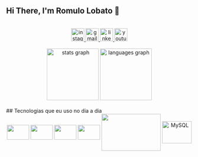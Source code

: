 ## Hi There, I'm Romulo Lobato 👋
<br>
<div align="center">
  <a href="https://www.instagram.com/romulolobato20/" target="_blank">
    <img src="https://img.shields.io/static/v1?message=Instagram&logo=instagram&label=&color=E4405F&logoColor=white&labelColor=&style=for-the-badge" height="35" alt="instagram logo"  />
  </a>
  <a href="romulo.bezerra@tucurui.ufpa.br" target="_blank">
    <img src="https://img.shields.io/static/v1?message=Gmail&logo=gmail&label=&color=D14836&logoColor=white&labelColor=&style=for-the-badge" height="35" alt="gmail logo"  />
  </a>
  <a href="https://www.linkedin.com/in/romulo-lobato/" target="_blank">
    <img src="https://img.shields.io/static/v1?message=LinkedIn&logo=linkedin&label=&color=0077B5&logoColor=white&labelColor=&style=for-the-badge" height="35" alt="linkedin logo"  />
  </a>
  <a https://youtube.com/channel/UCOZV7HLYwaHDwMTjlwBzQlA/>
    <img src="https://img.shields.io/badge/YouTube-FF0000?style=for-the-badge&logo=youtube&logoColor=white" height="35" alt="youtube logo" />
  </a>
</div>
<br>
<div align="center">
  <img src="https://github-readme-stats.vercel.app/api?username=RomuloLB28&hide_title=true&hide_rank=false&show_icons=true&include_all_commits=true&count_private=true&disable_animations=false&theme=dracula&locale=pt-br&hide_border=true" height="140" alt="stats graph"  />
  <img src="https://github-readme-stats.vercel.app/api/top-langs?username=RomuloLB28&locale=pt-br&hide_title=false&layout=compact&card_width=320&langs_count=5&theme=dracula&hide_border=true" height="140" alt="languages graph"  />
</div>
<br>
## Tecnologias que eu uso no dia a dia
<div style="display: inline_block" align="center">
  <img align="center" height="40" width="60" src="https://cdn.jsdelivr.net/gh/devicons/devicon@latest/icons/python/python-original.svg" />
  <img align="center" height="40" width="60" src="https://cdn.jsdelivr.net/gh/devicons/devicon@latest/icons/html5/html5-original-wordmark.svg" />
  <img align="center" height="40" width="60" src="https://cdn.jsdelivr.net/gh/devicons/devicon@latest/icons/css3/css3-original-wordmark.svg" />
  <img align="center" height="40" width="60" src="https://cdn.jsdelivr.net/gh/devicons/devicon@latest/icons/javascript/javascript-original.svg" />
  <img align="center" height="100" width="160" src="https://cdn.jsdelivr.net/gh/devicons/devicon@latest/icons/tailwindcss/tailwindcss-original-wordmark.svg" />      
  <img align="center" height="60" width="80" alt="MySQL" src="https://img.shields.io/badge/MySQL-00000F?style=for-the-badge&logo=mysql&logoColor=white" />
    
</div>
